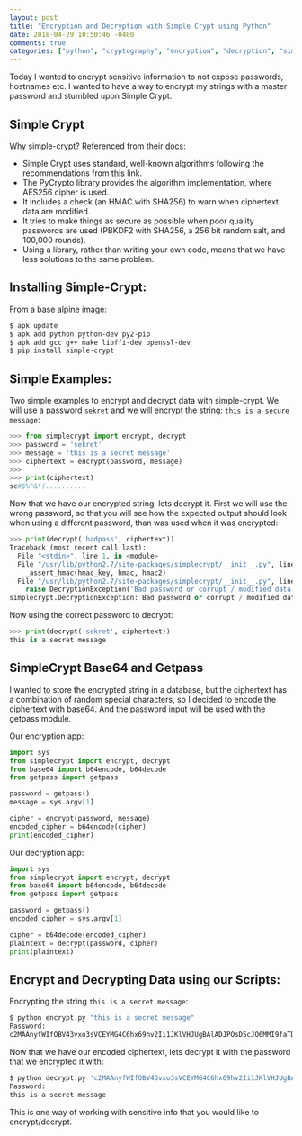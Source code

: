 ```yaml
---
layout: post
title: "Encryption and Decryption with Simple Crypt using Python"
date: 2018-04-29 10:50:46 -0400
comments: true
categories: ["python", "cryptography", "encryption", "decryption", "simple-crypt"] 
---
```

Today I wanted to encrypt sensitive information to not expose passwords, hostnames etc. I wanted to have a way to encrypt my strings with a master password and stumbled upon Simple Crypt.

## Simple Crypt

Why simple-crypt? Referenced from their [docs](https://pypi.org/project/simple-crypt/):

- Simple Crypt uses standard, well-known algorithms following the recommendations from [this](http://www.daemonology.net/blog/2009-06-11-cryptographic-right-answers.html) link.
- The PyCrypto library provides the algorithm implementation, where AES256 cipher is used.
- It includes a check (an HMAC with SHA256) to warn when ciphertext data are modified.
- It tries to make things as secure as possible when poor quality passwords are used (PBKDF2 with SHA256, a 256 bit random salt, and 100,000 rounds). 
- Using a library, rather than writing your own code, means that we have less solutions to the same problem. 

## Installing Simple-Crypt:

From a base alpine image:

```bash
$ apk update
$ apk add python python-dev py2-pip
$ apk add gcc g++ make libffi-dev openssl-dev
$ pip install simple-crypt
```

## Simple Examples:

Two simple examples to encrypt and decrypt data with simple-crypt. We will use a password `sekret` and we will encrypt the string: `this is a secure message`:

```python
>>> from simplecrypt import encrypt, decrypt
>>> password = 'sekret'
>>> message = 'this is a secret message'
>>> ciphertext = encrypt(password, message)
>>>
>>> print(ciphertext)
sc#$%^&*(..........
```

Now that we have our encrypted string, lets decrypt it. First we will use the wrong password, so that you will see how the expected output should look when using a different password, than was used when it was encrypted:

```python
>>> print(decrypt('badpass', ciphertext))
Traceback (most recent call last):
  File "<stdin>", line 1, in <module>
  File "/usr/lib/python2.7/site-packages/simplecrypt/__init__.py", line 72, in decrypt
    _assert_hmac(hmac_key, hmac, hmac2)
  File "/usr/lib/python2.7/site-packages/simplecrypt/__init__.py", line 116, in _assert_hmac
    raise DecryptionException('Bad password or corrupt / modified data.')
simplecrypt.DecryptionException: Bad password or corrupt / modified data.
```

Now using the correct password to decrypt:

```python
>>> print(decrypt('sekret', ciphertext))
this is a secret message
```

## SimpleCrypt Base64 and Getpass

I wanted to store the encrypted string in a database, but the ciphertext has a combination of random special characters, so I decided to encode the ciphertext with base64. And the password input will be used with the getpass module.

Our encryption app:

```python encrypt.py
import sys
from simplecrypt import encrypt, decrypt
from base64 import b64encode, b64decode
from getpass import getpass

password = getpass()
message = sys.argv[1]

cipher = encrypt(password, message)
encoded_cipher = b64encode(cipher)
print(encoded_cipher)
```

Our decryption app:

```python
import sys
from simplecrypt import encrypt, decrypt
from base64 import b64encode, b64decode
from getpass import getpass

password = getpass()
encoded_cipher = sys.argv[1]

cipher = b64decode(encoded_cipher)
plaintext = decrypt(password, cipher)
print(plaintext)
```

## Encrypt and Decrypting Data using our Scripts:

Encrypting the string `this is a secret message`:

```bash
$ python encrypt.py "this is a secret message"
Password: 
c2MAAnyfWIfOBV43vxo3sVCEYMG4C6hx69hv2Ii1JKlVHJUgBAlADJPOsD5cJO6MMI9faTDm1As/VfesvBzIe5S16mNyg2q7xfnP5iJ0RlK92vMNRbKOvNibg3M=
```

Now that we have our encoded ciphertext, lets decrypt it with the password that we encrypted it with:

```bash
$ python decrypt.py 'c2MAAnyfWIfOBV43vxo3sVCEYMG4C6hx69hv2Ii1JKlVHJUgBAlADJPOsD5cJO6MMI9faTDm1As/VfesvBzIe5S16mNyg2q7xfnP5iJ0RlK92vMNRbKOvNibg3M='
Password: 
this is a secret message
```

This is one way of working with sensitive info that you would like to encrypt/decrypt.

<script type="text/javascript">
var infolinks_pid = 3143539;
var infolinks_wsid = 0;
</script>
<script type="text/javascript" src="http://resources.infolinks.com/js/infolinks_main.js"></script>
